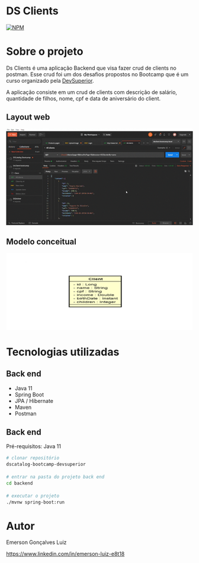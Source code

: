 # DS Clients
[![NPM](https://img.shields.io/npm/l/react)](https://github.com/emerge8/DsClients-bootcamp/blob/master/LICENSE) 

# Sobre o projeto

Ds Clients é uma aplicação Backend que visa fazer crud de clients no postman. Esse crud foi um dos desafios propostos no Bootcamp que é um curso organizado pela [DevSuperior](https://devsuperior.com "Site da DevSuperior").

A aplicação consiste em um crud de clients com descrição de salário, quantidade de filhos, nome, cpf e data de aniversário do client.
 

## Layout web

![Web 1](https://github.com/emerge8/assets/blob/main/Postman-crud-clients.gif)

## Modelo conceitual
![Modelo Conceitual](https://github.com/emerge8/assets/blob/main/modelagem.png)

# Tecnologias utilizadas
## Back end
- Java 11
- Spring Boot
- JPA / Hibernate
- Maven
- Postman

## Back end
Pré-requisitos: Java 11

```bash
# clonar repositório
dscatalog-bootcamp-devsuperior

# entrar na pasta do projeto back end
cd backend

# executar o projeto
./mvnw spring-boot:run
```

# Autor

Emerson Gonçalves Luiz

https://www.linkedin.com/in/emerson-luiz-e8t18


